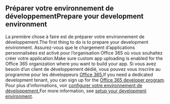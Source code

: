 ## <a name="prepare-your-development-environment"></a><span data-ttu-id="45cce-101">Préparer votre environnement de développement</span><span class="sxs-lookup"><span data-stu-id="45cce-101">Prepare your development environment</span></span>

<span data-ttu-id="45cce-102">La première chose à faire est de préparer votre environnement de développement.</span><span class="sxs-lookup"><span data-stu-id="45cce-102">The first thing to do is to prepare your development environment.</span></span> <span data-ttu-id="45cce-103">Assurez-vous que le chargement d’applications personnalisées est activé pour l’organisation Office 365 où vous souhaitez créer votre application.</span><span class="sxs-lookup"><span data-stu-id="45cce-103">Make sure custom app uploading is enabled for the Office 365 organization where you want to build your app.</span></span> <span data-ttu-id="45cce-104">Si vous avez besoin d’un client de développement dédié, vous pouvez vous inscrire au programme pour les développeurs [Office 365.](https://developer.microsoft.com/office/dev-program)</span><span class="sxs-lookup"><span data-stu-id="45cce-104">If you need a dedicated development tenant, you can sign up for the [Office 365 developer program](https://developer.microsoft.com/office/dev-program).</span></span> <span data-ttu-id="45cce-105">Pour plus d’informations, voir [configurer votre environnement de développement.](~/concepts/build-and-test/prepare-your-o365-tenant.md)</span><span class="sxs-lookup"><span data-stu-id="45cce-105">For more information, see [setup your development environment](~/concepts/build-and-test/prepare-your-o365-tenant.md).</span></span>